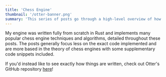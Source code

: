 ```yaml
---
title: 'Chess Engine'
thumbnail: '/otter-banner.png'
summary: 'This series of posts go through a high-level overview of how I programmed my chess engine, Otter.'
---
```


My engine was written fully from scratch in Rust and implements many popular chess engine techniques and algorithms, detailed throughout these posts. The posts generally focus less on the exact code implemented and are more based in the theory of chess engines with some supplementary code snippets included.

If you'd instead like to see exactly how things are written, check out Otter's GitHub repository [here](https://github.com/NickWentworth/otter)!
